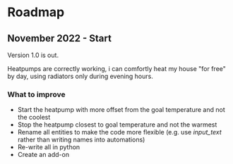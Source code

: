 # Roadmap

## November 2022 - Start
Version 1.0 is out.

Heatpumps are correctly working, i can comfortly heat my house "for free" by day, using radiators only during evening hours.

### What to improve
- Start the heatpump with more offset from the goal temperature and not the coolest
- Stop the heatpump closest to goal temperature and not the warmest
- Rename all entities to make the code more flexible (e.g. use *input_text* rather than writing names into automations)
- Re-write all in python
- Create an add-on
